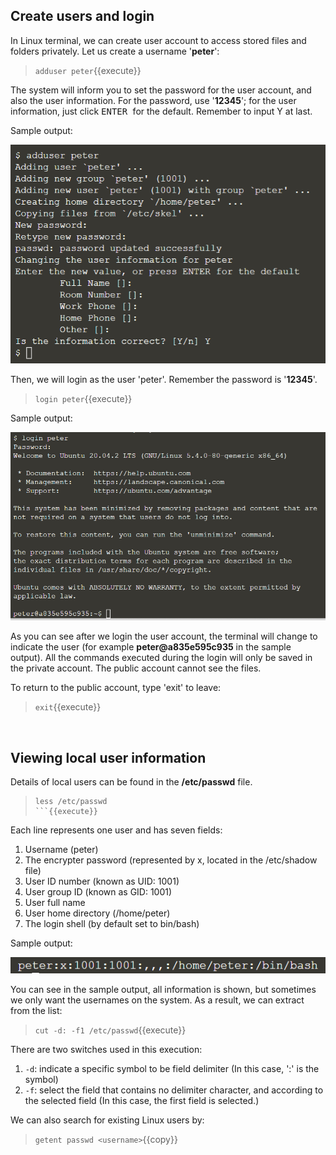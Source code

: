 ## Create users and login

In Linux terminal, we can create user account to access stored files and folders privately. Let us create a username '**peter**':
> `adduser peter`{{execute}}

The system will inform you to set the password for the user account, and also the user information. For the password, use '**12345**'; for the user information, just click <kbd> ENTER </kbd> for the default. Remember to input Y at last.

Sample output:

![Picture 4](./assets/pic4.png)

Then, we will login as the user 'peter'. Remember the password is '**12345**'.
> `login peter`{{execute}}

Sample output:

![Picture 5](./assets/pic5.png)

As you can see after we login the user account, the terminal will change to indicate the user (for example **peter@a835e595c935** in the sample output). All the commands executed during the login will only be saved in the private account. The public account cannot see the files.

To return to the public account, type 'exit' to leave:
> `exit`{{execute}}

<br/>

## Viewing local user information

Details of local users can be found in the **/etc/passwd** file. 
> ```
> less /etc/passwd
> ```{{execute}}

Each line represents one user and has seven fields:
1. Username (peter)
2. The encrypter password (represented by x, located in the /etc/shadow file)
3. User ID number (known as UID: 1001)
4. User group ID (known as GID: 1001)
5. User full name
6. User home directory (/home/peter)
7. The login shell (by default set to bin/bash)

Sample output:

![Picture 6](./assets/pic6.png)

You can see in the sample output, all information is shown, but sometimes we only want the usernames on the system. As a result, we can extract from the list:
> `cut -d: -f1 /etc/passwd`{{execute}}

There are two switches used in this execution:
1. `-d`: indicate a specific symbol to be field delimiter (In this case, ':' is the symbol)
2. `-f`: select the field that contains no delimiter character, and according to the selected field (In this case, the first field is selected.)

We can also search for existing Linux users by:
> `getent passwd <username>`{{copy}}

<br/>

